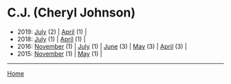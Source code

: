 # C.J. (Cheryl Johnson)

  * 2019: 
      [July](./c-j-cheryl-johnson-2019-07.md) (2) | 
      [April](./c-j-cheryl-johnson-2019-04.md) (1) | 
  * 2018: 
      [July](./c-j-cheryl-johnson-2018-07.md) (1) | 
      [April](./c-j-cheryl-johnson-2018-04.md) (1) | 
  * 2016: 
      [November](./c-j-cheryl-johnson-2016-11.md) (1) | 
      [July](./c-j-cheryl-johnson-2016-07.md) (1) | 
      [June](./c-j-cheryl-johnson-2016-06.md) (3) | 
      [May](./c-j-cheryl-johnson-2016-05.md) (3) | 
      [April](./c-j-cheryl-johnson-2016-04.md) (3) | 
  * 2015: 
      [November](./c-j-cheryl-johnson-2015-11.md) (1) | 
      [May](./c-j-cheryl-johnson-2015-05.md) (1) | 

----

[Home](../)
